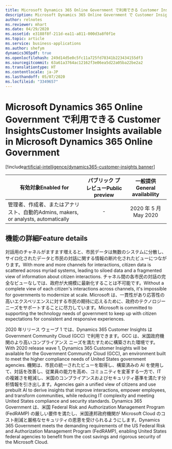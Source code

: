 ```yaml
---
title: Microsoft Dynamics 365 Online Government で利用できる Customer Insights
description: Microsoft Dynamics 365 Online Government で Customer Insights を利用できるようになりました。
author: relnotes
ms.reviewer: mhart
ms.date: 04/29/2020
ms.assetid: e3188f8f-211d-ea11-a811-000d3a8f0f1e
ms.topic: article
ms.service: business-applications
ms.author: shefym
dynamics365pdf: true
ms.openlocfilehash: 249d14d5e0c5fc11a725fd78341b223434155df3
ms.sourcegitcommit: 63a61a3764ac12162f3e06ea5d22a05ba22be2a2
ms.translationtype: HT
ms.contentlocale: ja-JP
ms.lasthandoff: 05/07/2020
ms.locfileid: "3349657"
---
```

# <a name="customer-insights-available-in-microsoft-dynamics-365-online-government"></a><span data-ttu-id="70c07-103">Microsoft Dynamics 365 Online Government で利用できる Customer Insights</span><span class="sxs-lookup"><span data-stu-id="70c07-103">Customer Insights available in Microsoft Dynamics 365 Online Government</span></span>
[!include[artificial-intelligence/dynamics365-customer-insights banner](../includes/artificial-intelligence/dynamics365-customer-insights.md)]

| <span data-ttu-id="70c07-104">有効対象</span><span class="sxs-lookup"><span data-stu-id="70c07-104">Enabled for</span></span>    |  <span data-ttu-id="70c07-105">パブリック プレビュー</span><span class="sxs-lookup"><span data-stu-id="70c07-105">Public preview</span></span> | <span data-ttu-id="70c07-106">一般提供</span><span class="sxs-lookup"><span data-stu-id="70c07-106">General availability</span></span> | 
| ---------- | :----------: |:----------: |
|<span data-ttu-id="70c07-107">管理者、作成者、またはアナリスト、自動的</span><span class="sxs-lookup"><span data-stu-id="70c07-107">Admins, makers, or analysts, automatically</span></span>|-| <span data-ttu-id="70c07-108">2020 年 5 月</span><span class="sxs-lookup"><span data-stu-id="70c07-108">May 2020</span></span>|






## <a name="feature-details"></a><span data-ttu-id="70c07-109">機能の詳細</span><span class="sxs-lookup"><span data-stu-id="70c07-109">Feature details</span></span>
<!--feature detail start -->
<span data-ttu-id="70c07-110">対話用のチャネルがますます増えると、市民データは無数のシステムに分散し、サイロ化されたデータと市民の対話に関する情報の断片化されたビューにつながります。</span><span class="sxs-lookup"><span data-stu-id="70c07-110">With more and more channels for interactions, citizen data is scattered across myriad systems, leading to siloed data and a fragmented view of information about citizen interactions.</span></span> <span data-ttu-id="70c07-111">チャネル間の各市民の対話の完全なビューなしでは、政府が大規模に最新化することは不可能です。</span><span class="sxs-lookup"><span data-stu-id="70c07-111">Without a complete view of each citizen's interactions across channels, it's impossible for governments to modernize at scale.</span></span> <span data-ttu-id="70c07-112">Microsoft は、一貫性があり応答性の高いエクスペリエンスに対する市民の期待に応えるために、政府のテクノロジー ニーズをサポートすることに尽力しています。</span><span class="sxs-lookup"><span data-stu-id="70c07-112">Microsoft is committed to supporting the technology needs of government to keep up with citizen expectations for consistent and responsive experiences.</span></span> 

<span data-ttu-id="70c07-113">2020 年リリース ウェーブ 1 では、Dynamics 365 Customer Insights は Government Community Cloud (GCC) で利用できます。GCC は、米国政府機関のより高いコンプライアンス ニーズを満たすために構築された環境です。</span><span class="sxs-lookup"><span data-stu-id="70c07-113">With 2020 release wave 1, Dynamics 365 Customer Insights will be available for the Government Community Cloud (GCC), an environment built to meet the higher compliance needs of United States government agencies.</span></span> <span data-ttu-id="70c07-114">機関は、市民の統一されたビューを取得し、構築済みの AI を使用して、対話を改善し、従業員の能力を高め、コミュニティを変革する一方で、IT の複雑さを軽減し、米国のコンプライアンスおよびセキュリティ基準を満たす分析情報を引き出します。</span><span class="sxs-lookup"><span data-stu-id="70c07-114">Agencies gain a unified view of citizens and use prebuilt AI to derive insights that improve interactions, empower employees, and transform communities, while reducing IT complexity and meeting United States compliance and security standards.</span></span> <span data-ttu-id="70c07-115">Dynamics 365 Government は、米国 Federal Risk and Authorization Management Program (FedRAMP) の厳しい要件を満たし、米国連邦政府機関が Microsoft Cloud のコスト削減と厳格なセキュリティの恩恵を受けられるようにします。</span><span class="sxs-lookup"><span data-stu-id="70c07-115">Dynamics 365 Government meets the demanding requirements of the US Federal Risk and Authorization Management Program (FedRAMP), enabling United States federal agencies to benefit from the cost savings and rigorous security of the Microsoft Cloud.</span></span>
<!--feature detail end -->









